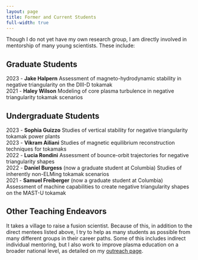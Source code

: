 ```yaml
---
layout: page
title: Former and Current Students
full-width: true
---
```


Though I do not yet have my own research group, I am directly involved in mentorship of many young scientists. 
These include: 

## Graduate Students

2023 - **Jake Halpern** Assessment of magneto-hydrodynamic stability in negative triangularity on the DIII-D tokamak<br />
2021 - **Haley Wilson** Modeling of core plasma turbulence in negative triangularity tokamak scenarios<br />

## Undergraduate Students

2023 - **Sophia Guizzo** Studies of vertical stability for negative triangularity tokamak power plants<br />
2023 - **Vikram Ailiani** Studies of magnetic equilibrium reconstruction techniques for tokamaks<br />
2022 - **Lucia Rondini** Assessment of bounce-orbit trajectories for negative triangularity shapes<br />
2022 - **Daniel Burgess** (now a graduate student at Columbia) Studies of inherently non-ELMing tokamak scenarios<br />
2021 - **Samuel Freiberger** (now a graduate student at Columbia) Assessment of machine capabilities to create negative triangularity shapes on the MAST-U tokamak<br />

## Other Teaching Endeavors

It takes a village to raise a fusion scientist. 
Because of this, in addition to the direct mentees listed above, I try to help as many students as possible from many different groups in their career paths. 
Some of this includes indirect individual mentoring, but I also work to improve plasma education on a broader national level, as detailed on my [outreach page]( https://www.oaknelson.com/outreach/).
